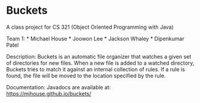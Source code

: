 # Buckets

A class project for CS 321 (Object Oriented Programming with Java)

Team 1:
	* Michael House
	* Joowon Lee
	* Jackson Whaley
	* Dipenkumar Patel

Description:
	Buckets is an automatic file organizer that watches a given set of directories
	for new files. When a new file is added to a watched directory, Buckets tries
	to match it against an internal collection of rules. If a rule is found, the file
	will be moved to the location specified by the rule.

Documentation:
	Javadocs are available at: https://mjhouse.github.io/buckets/
